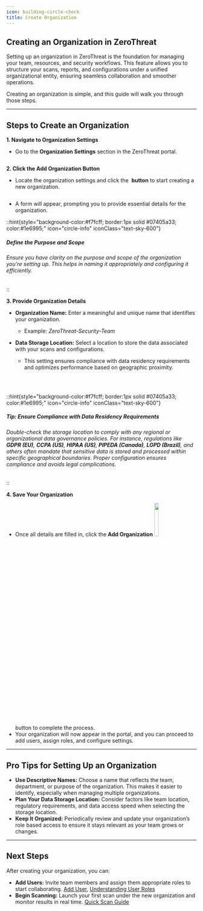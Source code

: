 ```yaml
---
icon: building-circle-check
title: Create Organization
---
```



## Creating an Organization in ZeroThreat

Setting up an organization in ZeroThreat is the foundation for managing your team, resources, and security workflows. This feature allows you to structure your scans, reports, and configurations under a unified organizational entity, ensuring seamless collaboration and smoother operations.

Creating an organization is simple, and this guide will walk you through those steps.

***

## Steps to Create an Organization

**1. Navigate to Organization Settings**

* Go to the **Organization Settings** section in the ZeroThreat portal.

<img src="/image (69).png" alt="">

**2. Click the Add Organization Button**

* Locate the organization settings and click the <img src="/image (71).png" alt="" data-size="original" style="display:inline"> **button** to start creating a new organization.

<img src="/image (70).png" alt="">

* A form will appear, prompting you to provide essential details for the organization.

::hint{style="background-color:#f7fcff; border:1px solid #07405a33; color:#1e6995;" icon="circle-info" iconClass="text-sky-600"}
 ##### **Define the Purpose and Scope**

###### Ensure you have clarity on the purpose and scope of the organization you're setting up. This helps in naming it appropriately and configuring it efficiently.
::

**3. Provide Organization Details**

* **Organization Name:** Enter a meaningful and unique name that identifies your organization.
  * Example: _ZeroThreat-Security-Team_
*   **Data Storage Location:** Select a location to store the data associated with your scans and configurations.

    * This setting ensures compliance with data residency requirements and optimizes performance based on geographic proximity.
     <img src="/image (72).png" alt="" style="display:block; margin:30px auto;">

::hint{style="background-color:#f7fcff; border:1px solid #07405a33; color:#1e6995;" icon="circle-info" iconClass="text-sky-600"}
##### **Tip: Ensure Compliance with Data Residency Requirements**

###### Double-check the storage location to comply with any regional or organizational data governance policies. For instance, regulations like **GDPR (EU)**, **CCPA (US)**, **HIPAA (US)**, **PIPEDA (Canada)**, **LGPD (Brazil)**, and others often mandate that sensitive data is stored and processed within specific geographical boundaries. Proper configuration ensures compliance and avoids legal complications.
::

**4. Save Your Organization**

* Once all details are filled in, click the **Add Organization** <img src="/image (73).png" alt="" width="15%" data-size="line" style="display:inline"> button to complete the process.
* Your organization will now appear in the portal, and you can proceed to add users, assign roles, and configure settings.

***

## Pro Tips for Setting Up an Organization

* **Use Descriptive Names:** Choose a name that reflects the team, department, or purpose of the organization. This makes it easier to identify, especially when managing multiple organizations.
* **Plan Your Data Storage Location:** Consider factors like team location, regulatory requirements, and data access speed when selecting the storage location.
* **Keep It Organized:** Periodically review and update your organization’s role based access to ensure it stays relevant as your team grows or changes.

***

## Next Steps

After creating your organization, you can:

* **Add Users:** Invite team members and assign them appropriate roles to start collaborating. [Add User](add-user.md "mention"), [Understanding User Roles](understanding-user-roles.md "mention")
* **Begin Scanning:** Launch your first scan under the new organization and monitor results in real time. [Quick Scan Guide](../getting-started/publish-your-docs.md "mention")

